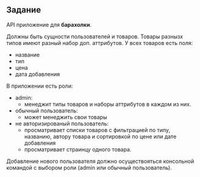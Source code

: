 ## Задание
API приложение для **барахолки**.

Должны быть сущности пользователей и товаров. Товары разнызх типов имеют разный набор доп. аттрибутов.
У всех товаров есть поля:
  - название
  - тип
  - цена
  - дата добавления

В приложении есть  роли:
 - admin:
    - менеджит типы товаров и наборы аттрибутов в каждом из них.
 - обычный пользователь:
   - может менеджить свои товары
 - не авторизированый пользователь:
    - просматривает списки товаров с фильтрацией по типу, названию, автору товара и сортировкой по цене или дате добавления
    - просматривает страинцу одного товара.

Добавление нового пользователя должно осуществояться консольной командой с выбором роли (admin или обычный пользователь).

